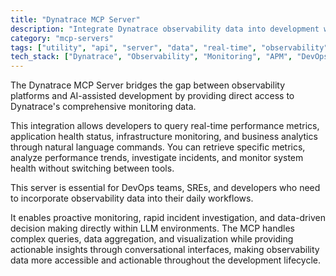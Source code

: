 ```yaml
---
title: "Dynatrace MCP Server"
description: "Integrate Dynatrace observability data into development workflows. Access real-time monitoring through LLMs."
category: "mcp-servers"
tags: ["utility", "api", "server", "data", "real-time", "observability", "AI", "performance metrics", "incident investigation"]
tech_stack: ["Dynatrace", "Observability", "Monitoring", "APM", "DevOps", "LLM"]
---
```


The Dynatrace MCP Server bridges the gap between observability platforms and AI-assisted development by providing direct access to Dynatrace's comprehensive monitoring data. 

This integration allows developers to query real-time performance metrics, application health status, infrastructure monitoring, and business analytics through natural language commands. You can retrieve specific metrics, analyze performance trends, investigate incidents, and monitor system health without switching between tools.

This server is essential for DevOps teams, SREs, and developers who need to incorporate observability data into their daily workflows. 

It enables proactive monitoring, rapid incident investigation, and data-driven decision making directly within LLM environments. The MCP handles complex queries, data aggregation, and visualization while providing actionable insights through conversational interfaces, making observability data more accessible and actionable throughout the development lifecycle.